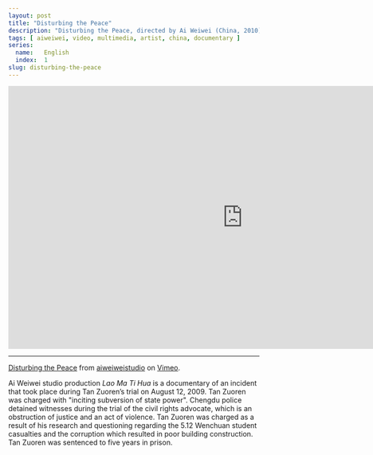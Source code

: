 ```yaml
---
layout: post
title: "Disturbing the Peace"
description: "Disturbing the Peace, directed by Ai Weiwei (China, 2010)."
tags: [ aiweiwei, video, multimedia, artist, china, documentary ]
series:
  name:   English
  index:  1
slug: disturbing-the-peace
---
```


&#x20;<iframe src="http://player.vimeo.com/video/42394199" width="940" height="528" frameborder="0"> </iframe>

- - -

[Disturbing the Peace](https://vimeo.com/weiweiweb/disturbing-the-piece) from [aiweiweistudio](https://vimeo.com/weiweiweb) on [Vimeo](http://vimeo.com).

Ai Weiwei studio production *Lao Ma Ti Hua* is a documentary of an incident that took place during Tan Zuoren’s trial on August 12, 2009. Tan Zuoren was charged with "inciting subversion of state power". Chengdu police detained witnesses during the trial of the civil rights advocate, which is an obstruction of justice and an act of violence. Tan Zuoren was charged as a result of his research and questioning regarding the 5.12 Wenchuan student casualties and the corruption which resulted in poor building construction. Tan Zuoren was sentenced to five years in prison.
